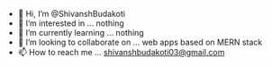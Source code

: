 - 👋 Hi, I’m @ShivanshBudakoti
- 👀 I’m interested in ... nothing
- 🌱 I’m currently learning ... nothing
- 💞️ I’m looking to collaborate on ... web apps based on MERN stack
- 📫 How to reach me ... shivanshbudakoti03@gmail.com

<!---
ShivanshBudakoti/ShivanshBudakoti is a ✨ special ✨ repository because its `README.md` (this file) appears on your GitHub profile.
You can click the Preview link to take a look at your changes.
--->
